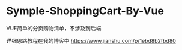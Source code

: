 # Symple-ShoppingCart-By-Vue
VUE简单的分页购物清单，不涉及到后端

详细思路教程在我的博客中
https://www.jianshu.com/p/1ebd8b2fbd80
